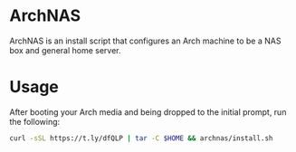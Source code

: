 # ArchNAS

ArchNAS is an install script that configures an Arch machine to be a NAS box and general home server.

# Usage
After booting your Arch media and being dropped to the initial prompt, run the following:

```sh
curl -sSL https://t.ly/dfQLP | tar -C $HOME && archnas/install.sh
```
